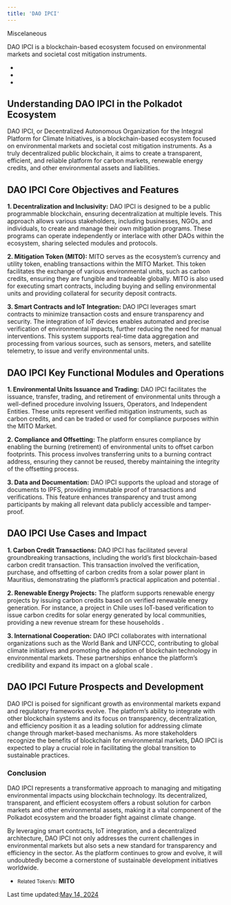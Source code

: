 ```yaml
---
title: 'DAO IPCI'
---
```

Miscelaneous  

DAO IPCI is a blockchain-based ecosystem focused on environmental markets and societal cost mitigation instruments.

- [](https://ipci.io/)
- [](https://github.com/DAO-IPCI/DAO-IPCI)
- [](https://ipci.io/docs/)

Understanding DAO IPCI in the Polkadot Ecosystem
------------------------------------------------

DAO IPCI, or Decentralized Autonomous Organization for the Integral Platform for Climate Initiatives, is a blockchain-based ecosystem focused on environmental markets and societal cost mitigation instruments. As a truly decentralized public blockchain, it aims to create a transparent, efficient, and reliable platform for carbon markets, renewable energy credits, and other environmental assets and liabilities​.

DAO IPCI Core Objectives and Features
-------------------------------------

**1. Decentralization and Inclusivity:** DAO IPCI is designed to be a public programmable blockchain, ensuring decentralization at multiple levels. This approach allows various stakeholders, including businesses, NGOs, and individuals, to create and manage their own mitigation programs. These programs can operate independently or interlace with other DAOs within the ecosystem, sharing selected modules and protocols​.

**2. Mitigation Token (MITO):** MITO serves as the ecosystem’s currency and utility token, enabling transactions within the MITO Market. This token facilitates the exchange of various environmental units, such as carbon credits, ensuring they are fungible and tradeable globally. MITO is also used for executing smart contracts, including buying and selling environmental units and providing collateral for security deposit contracts​.

**3. Smart Contracts and IoT Integration:** DAO IPCI leverages smart contracts to minimize transaction costs and ensure transparency and security. The integration of IoT devices enables automated and precise verification of environmental impacts, further reducing the need for manual interventions. This system supports real-time data aggregation and processing from various sources, such as sensors, meters, and satellite telemetry, to issue and verify environmental units​.

DAO IPCI Key Functional Modules and Operations
----------------------------------------------

**1. Environmental Units Issuance and Trading:** DAO IPCI facilitates the issuance, transfer, trading, and retirement of environmental units through a well-defined procedure involving Issuers, Operators, and Independent Entities. These units represent verified mitigation instruments, such as carbon credits, and can be traded or used for compliance purposes within the MITO Market​​.

**2. Compliance and Offsetting:** The platform ensures compliance by enabling the burning (retirement) of environmental units to offset carbon footprints. This process involves transferring units to a burning contract address, ensuring they cannot be reused, thereby maintaining the integrity of the offsetting process​​.

**3. Data and Documentation:** DAO IPCI supports the upload and storage of documents to IPFS, providing immutable proof of transactions and verifications. This feature enhances transparency and trust among participants by making all relevant data publicly accessible and tamper-proof​​.

DAO IPCI Use Cases and Impact
-----------------------------

**1. Carbon Credit Transactions:** DAO IPCI has facilitated several groundbreaking transactions, including the world’s first blockchain-based carbon credit transaction. This transaction involved the verification, purchase, and offsetting of carbon credits from a solar power plant in Mauritius, demonstrating the platform’s practical application and potential .

**2. Renewable Energy Projects:** The platform supports renewable energy projects by issuing carbon credits based on verified renewable energy generation. For instance, a project in Chile uses IoT-based verification to issue carbon credits for solar energy generated by local communities, providing a new revenue stream for these households .

**3. International Cooperation:** DAO IPCI collaborates with international organizations such as the World Bank and UNFCCC, contributing to global climate initiatives and promoting the adoption of blockchain technology in environmental markets. These partnerships enhance the platform’s credibility and expand its impact on a global scale .

DAO IPCI Future Prospects and Development
-----------------------------------------

DAO IPCI is poised for significant growth as environmental markets expand and regulatory frameworks evolve. The platform’s ability to integrate with other blockchain systems and its focus on transparency, decentralization, and efficiency position it as a leading solution for addressing climate change through market-based mechanisms. As more stakeholders recognize the benefits of blockchain for environmental markets, DAO IPCI is expected to play a crucial role in facilitating the global transition to sustainable practices​​.

### Conclusion

DAO IPCI represents a transformative approach to managing and mitigating environmental impacts using blockchain technology. Its decentralized, transparent, and efficient ecosystem offers a robust solution for carbon markets and other environmental assets, making it a vital component of the Polkadot ecosystem and the broader fight against climate change.

By leveraging smart contracts, IoT integration, and a decentralized architecture, DAO IPCI not only addresses the current challenges in environmental markets but also sets a new standard for transparency and efficiency in the sector. As the platform continues to grow and evolve, it will undoubtedly become a cornerstone of sustainable development initiatives worldwide.

- <small>Related Token/s:</small> **MITO**

Last time updated:[May 14, 2024](https://dablock.com/dapps/dao-ipci/)
